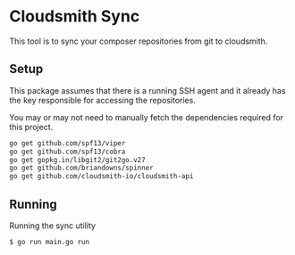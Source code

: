 Cloudsmith Sync
===============

This tool is to sync your composer repositories from git to cloudsmith.

## Setup

This package assumes that there is a running SSH agent and it already has the key
responsible for accessing the repositories.

You may or may not need to manually fetch the dependencies required for this project.

```bash
go get github.com/spf13/viper
go get github.com/spf13/cobra
go get gopkg.in/libgit2/git2go.v27
go get github.com/briandowns/spinner
go get github.com/cloudsmith-io/cloudsmith-api
```

## Running

Running the sync utility
```bash
$ go run main.go run
```
